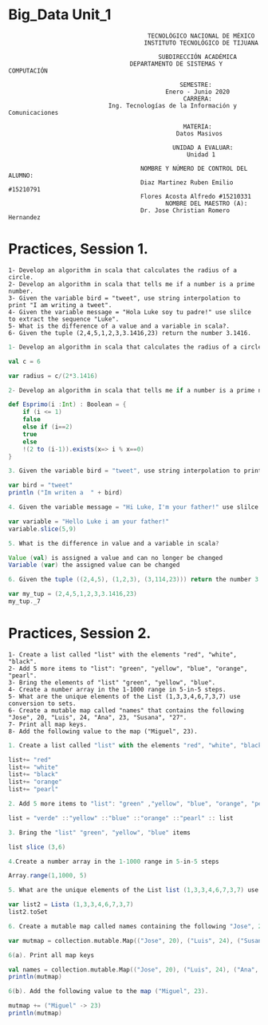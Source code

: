 # Big_Data Unit_1

                                           TECNOLÓGICO NACIONAL DE MÉXICO
                                          INSTITUTO TECNOLÓGICO DE TIJUANA

                                              SUBDIRECCIÓN ACADÉMICA
                                      DEPARTAMENTO DE SISTEMAS Y COMPUTACIÓN

                                                    SEMESTRE: 
                                                Enero - Junio 2020
                                                     CARRERA: 
                                Ing. Tecnologías de la Información y Comunicaciones

                                                     MATERIA:
                                                   Datos Masivos
                                          
                                                  UNIDAD A EVALUAR:
                                                      Unidad 1

                                         NOMBRE Y NÚMERO DE CONTROL DEL ALUMNO:
                                         Diaz Martinez Ruben Emilio #15210791
                                         Flores Acosta Alfredo #15210331
                                                NOMBRE DEL MAESTRO (A):
                                         Dr. Jose Christian Romero Hernandez 
# Practices, Session 1.

    1- Develop an algorithm in scala that calculates the radius of a circle.
    2- Develop an algorithm in scala that tells me if a number is a prime number.
    3- Given the variable bird = "tweet", use string interpolation to print "I am writing a tweet".
    4- Given the variable message = "Hola Luke soy tu padre!" use slilce to extract the sequence "Luke".
    5- What is the difference of a value and a variable in scala?.
    6- Given the tuple (2,4,5,1,2,3,3.1416,23) return the number 3.1416. 
    
```scala
1- Develop an algorithm in scala that calculates the radius of a circle.
```
```scala
val c = 6

var radius = c/(2*3.1416)
```
```scala
2- Develop an algorithm in scala that tells me if a number is a prime number.
```
```scala
def Esprimo(i :Int) : Boolean = {
    if (i <= 1)
    false
    else if (i==2)
    true
    else
    !(2 to (i-1)).exists(x=> i % x==0)
}
```
```scala
3. Given the variable bird = "tweet", use string interpolation to print "I am writing a tweet"
```
```scala
var bird = "tweet"
println ("Im writen a  " + bird)
```
```scala
4. Given the variable message = "Hi Luke, I'm your father!" use slilce to extract thesequence "Luke"
```

```scala
var variable = "Hello Luke i am your father!"
variable.slice(5,9)
```

```scala
5. What is the difference in value and a variable in scala?
```
```scala
Value (val) is assigned a value and can no longer be changed
Variable (var) the assigned value can be changed
```
```scala
6. Given the tuple ((2,4,5), (1,2,3), (3,114,23))) return the number 3.1416
```

```scala
var my_tup = (2,4,5,1,2,3,3.1416,23)
my_tup._7
```
# Practices, Session 2.
    1- Create a list called "list" with the elements "red", "white", "black".
    2- Add 5 more items to "list": "green", "yellow", "blue", "orange", "pearl".
    3- Bring the elements of "list" "green", "yellow", "blue".
    4- Create a number array in the 1-1000 range in 5-in-5 steps.
    5- What are the unique elements of the List (1,3,3,4,6,7,3,7) use conversion to sets.
    6- Create a mutable map called "names" that contains the following "Jose", 20, "Luis", 24, "Ana", 23, "Susana", "27".
    7- Print all map keys.
    8- Add the following value to the map ("Miguel", 23).
    
 ```scala
 1. Create a list called "list" with the elements "red", "white", "black"
```

```scala
list+= "red"
list+= "white"
list+= "black"
list+= "orange" 
list+= "pearl"
```

 ```scala
 2. Add 5 more items to "list": "green" ,"yellow", "blue", "orange", "pearl"
```

 ```scala
 list = "verde" ::"yellow" ::"blue" ::"orange" ::"pearl" :: list
```

 ```scala
 3. Bring the "list" "green", "yellow", "blue" items
```

 ```scala
 list slice (3,6)
```

 ```scala
 4.Create a number array in the 1-1000 range in 5-in-5 steps
```

 ```scala
 Array.range(1,1000, 5)
```

 ```scala
 5. What are the unique elements of the List list (1,3,3,4,6,7,3,7) use conversion to sets
```

```scala
var list2 = Lista (1,3,3,4,6,7,3,7)
list2.toSet
```

 ```scala
 6. Create a mutable map called names containing the following "Jose", 20, "Luis", 24, "Ana", 23, "Susana", "27
```

 ```scala
 var mutmap = collection.mutable.Map(("Jose", 20), ("Luis", 24), ("Susana", 27))
```

 ```scala
 6(a). Print all map keys
```

 ```scala
val names = collection.mutable.Map(("Jose", 20), ("Luis", 24), ("Ana", 23),("Susana",27))
println(mutmap)
```
 ```scala
 6(b). Add the following value to the map ("Miguel", 23). 
```

 ```scala
mutmap += ("Miguel" -> 23)
println(mutmap)
```






